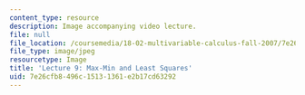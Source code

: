 ```yaml
---
content_type: resource
description: Image accompanying video lecture.
file: null
file_location: /coursemedia/18-02-multivariable-calculus-fall-2007/7e26cfb8496c15131361e2b17cd63292_09.jpg
file_type: image/jpeg
resourcetype: Image
title: 'Lecture 9: Max-Min and Least Squares'
uid: 7e26cfb8-496c-1513-1361-e2b17cd63292
---
```

